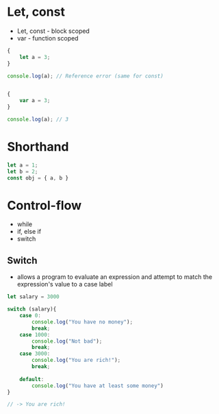 # Let, const 
* Let, const - block scoped
* var - function scoped



```javascript
{
    let a = 3;
}

console.log(a); // Reference error (same for const)


{
    var a = 3;
}

console.log(a); // 3

```
# Shorthand
```javascript
let a = 1;
let b = 2;
const obj = { a, b }
```

# Control-flow
* while
* if, else if
* switch

## Switch
* allows a program to evaluate an expression and attempt to match the expression's value to a case label
```javascript
let salary = 3000

switch (salary){
    case 0:
        console.log("You have no money");
        break;
    case 1000:
        console.log("Not bad");
        break;
    case 3000:
        console.log("You are rich!");
        break;
        
    default: 
        console.log("You have at least some money")
}

// -> You are rich!
```
